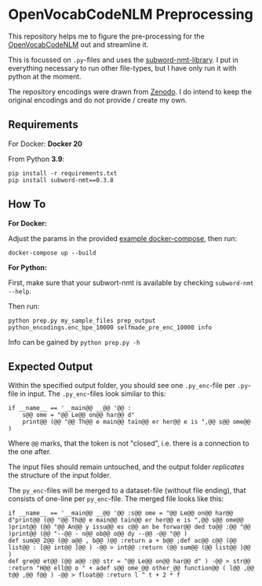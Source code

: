 # OpenVocabCodeNLM Preprocessing

This repository helps me to figure the pre-processing for the [OpenVocabCodeNLM](https://github.com/mast-group/OpenVocabCodeNLM) out and streamline it.

This is focussed on `.py`-files and uses the [subword-nmt-library](https://github.com/rsennrich/subword-nmt).
I put in everything necessary to run other file-types, but I have only run it with python at the moment.

The repository encodings were drawn from [Zenodo](https://zenodo.org/record/3628636).
I do intend to keep the original encodings and do not provide / create my own.

## Requirements

For Docker: **Docker 20**

From Python **3.9**:

```console
pip install -r requirements.txt
pip install subword-nmt==0.3.8
```

## How To

**For Docker:**

Adjust the params in the provided [example docker-compose](./docker-compose.yaml), then run:

```shell
docker-compose up --build
```

**For Python:**

First, make sure that your subwort-nmt is available by checking `subword-nmt --help`.

Then run: 

```shell 
python prep.py my_sample_files prep_output python_encodings.enc_bpe_10000 selfmade_pre_enc_10000 info
```

Info can be gained by `python prep.py -h`

## Expected Output

Within the specified output folder, you should see one `.py_enc`-file per `.py`-file in input.
The `.py_enc`-files look similar to this: 
``` 
if __name__ == '__main@@ __@@ '@@ :
    s@@ ome = "@@ Le@@ on@@ har@@ d"
    print@@ (@@ "@@ Th@@ e main@@ tain@@ er her@@ e is ",@@ s@@ ome@@ )
```

Where `@@` marks, that the token is not "closed", i.e. there is a connection to the one after.

The input files should remain untouched, and the output folder *replicates* the structure of the input folder.

The `py_enc`-files will be merged to a dataset-file (without file ending), that consists of one-line per `py_enc`-file.
The merged file looks like this:

``` 
if __name__ == '__main@@ __@@ '@@ :s@@ ome = "@@ Le@@ on@@ har@@ d"print@@ (@@ "@@ Th@@ e main@@ tain@@ er her@@ e is ",@@ s@@ ome@@ )print@@ (@@ "@@ An@@ y issu@@ es c@@ an be forwar@@ ded to@@ :@@ "@@ )print@@ (@@ "--@@ - n@@ ob@@ o@@ dy --@@ -@@ "@@ )
def sum@@ 2@@ (@@ a@@ , b@@ )@@ :return a + b@@ ;def ac@@ c@@ (@@ list@@ : [@@ int@@ ]@@ ) -@@ > int@@ :return (@@ sum@@ (@@ list@@ )@@ )
def gre@@ et@@ (@@ a@@ :@@ str = "@@ Le@@ on@@ har@@ d" ) -@@ > str@@ :return "H@@ ell@@ o " + adef s@@ ome_@@ other_@@ function@@ ( l@@ ,@@ t@@ ,@@ f@@ ) -@@ > float@@ :return l ^ t + 2 * f
```
